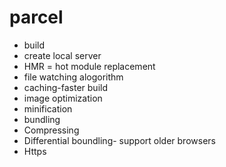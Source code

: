 # parcel
- build
- create local server
- HMR = hot module replacement
- file watching alogorithm
- caching-faster build
- image optimization
- minification
- bundling
- Compressing
- Differential boundling- support older browsers
- Https 
